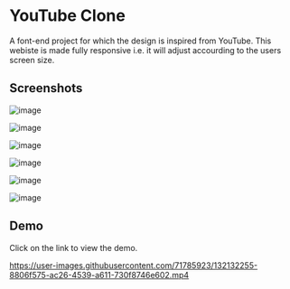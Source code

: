 
# YouTube Clone 

A font-end project for which the design is inspired from YouTube. This webiste is made fully responsive i.e. it will adjust accourding to the users screen size.


## Screenshots

![image](https://user-images.githubusercontent.com/71785923/132131975-3aa778c1-7576-4076-a212-9e154d21e0cd.png)

![image](https://user-images.githubusercontent.com/71785923/132131984-587d3df6-8fe1-41ad-a7f9-3ecc8be1f227.png)

![image](https://user-images.githubusercontent.com/71785923/132131996-b9aef41a-5559-4e49-acd6-5bed8f1c5448.png)

![image](https://user-images.githubusercontent.com/71785923/132132027-1db67e17-3254-47b0-8960-b37da4766a8f.png)

![image](https://user-images.githubusercontent.com/71785923/132132051-9c5bb5ec-bc47-4f37-aa49-551da375b1ff.png)

![image](https://user-images.githubusercontent.com/71785923/132132056-b9c25e7f-363e-476c-b7f4-cb6638c0a04f.png)

  
## Demo

Click on the link to view the demo.

https://user-images.githubusercontent.com/71785923/132132255-8806f575-ac26-4539-a611-730f8746e602.mp4



  